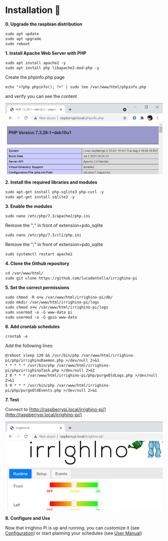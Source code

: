 # Installation :floppy_disk:

**0. Upgrade the raspbian distribution**

    sudo apt update
    sudo apt upgrade
    sudo reboot

**1. Install Apache Web Server with PHP** 

	sudo apt install apache2 -y
	sudo apt install php libapache2-mod-php -y
	
Create the phpinfo.php page

	echo "<?php phpinfo(); ?>" | sudo tee /var/www/html/phpinfo.php
	
and verify you can see the content

![](https://github.com/lucadentella/irrighino-pi/raw/main/images/phpinfo.png)

**2. Install the required libraries and modules**

    sudo apt-get install php-sqlite3 php-curl -y
    sudo apt-get install sqlite3 -y

**3. Enable the modules**

    sudo nano /etc/php/7.3/apache2/php.ini
	
Remove the ";" in front of extension=pdo_sqlite

    sudo nano /etc/php/7.3/cli/php.ini
	
Remove the ";" in front of extension=pdo_sqlite

    sudo systemctl restart apache2

**4. Clone the Github repository**

    cd /var/www/html/
	sudo git clone https://github.com/lucadentella/irrighino-pi

**5. Set the correct permissions**

    sudo chmod -R o+w /var/www/html/irrighino-pi/db/
    sudo mkdir /var/www/html/irrighino-pi/logs
    sudo chmod o+w /var/www/html/irrighino-pi/logs
    sudo usermod -a -G www-data pi
    sudo usermod -a -G gpio www-data

**6. Add crontab schedules**

    crontab -e

Add the following lines:

	@reboot sleep 120 && /usr/bin/php /var/www/html/irrighino-pi/php/irrighinoDaemon.php >/dev/null 2>&1
	* * * * * /usr/bin/php /var/www/html/irrighino-pi/php/irrighinoTask.php >/dev/null 2>&1
	2 0 * * * /var/www/html/irrighino-pi/php/purgeOldLogs.php >/dev/null 2>&1
	5 0 * * * /usr/bin/php /var/www/html/irrighino-pi/php/purgeOldEvents.php >/dev/null 2>&1

**7. Test**

Connect to [http://raspberrypi.local/irrighino-pi/](http://raspberrypi.local/irrighino-pi/)

![](https://github.com/lucadentella/irrighino-pi/raw/main/images/testgui.png)

**8. Configure and Use**

Now that irrighino Pi is up and running, you can customize it (see [Configuration](https://github.com/lucadentella/irrighino-pi/tree/main/documentation/configuration.md)) or start planning your schedules (see [User Manual](https://github.com/lucadentella/irrighino-pi/tree/main/documentation/usermanual.md))